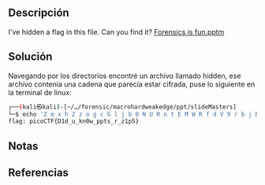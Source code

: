 ## Descripción
I've hidden a flag in this file. Can you find it? [Forensics is fun.pptm](https://mercury.picoctf.net/static/c00c449c3b08daaccacca6f9d5c55d49/Forensics%20is%20fun.pptm)
## Solución
Navegando por los directorios encontré un archivo llamado hidden, ese archivo contenía una cadena que parecía estar cifrada, puse lo siguiente en la terminal de linux:
``` bash
┌──(kali㉿kali)-[~/…/forensic/macrohardweakedge/ppt/slideMasters]
└─$ echo 'Z m x h Z z o g c G l j b 0 N U R n t E M W R f d V 9 r b j B 3 X 3 B w d H N f c l 9 6 M X A 1 f Q ' | tr -d " " | base64 -d
flag: picoCTF{D1d_u_kn0w_ppts_r_z1p5}
```
## Notas
## Referencias
